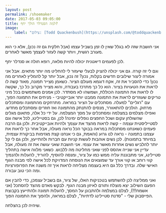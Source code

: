 ```yaml
---
layout: post
permalink: /shoemaker
date: 2017-05-03 09:05:00
title: למה הסנדלר הולך יחף?
image:
    label: "צילום: [Todd Quackenbush](https://unsplash.com/@toddquackenbush)"
---
```


אני חושבת שזה לא בגלל שאין לו זמן בשביל עצמו (אבל חלקית גם זה נכון), אלא כי הוא מעורב רגשית, ויותר קשה לעזור לעצמך מאשר לאחרים.

לכן לפעמים דיאטנית יכולה להיות מלאה, רופא חולה או סנדלר יחף.

וגם לי זה קורה. גם אני יכולה להציק לבעלי שיעזור לי להחליט מה יותר מתאים. אבל אני אמורה ליצור שילובים חדשים בקלות, נכון? זה נכון, אבל יותר קל להמליץ לאחרים מה נכון!
כדי להסביר את זה, אקח דוגמא מעולם הציור. כשאמן מצייר תמונה, מאוד קשה לו לראות את הטעויות בציור. הוא כל כך מתרכז בעבודה, והוא מצייר מקרוב כל כך, שקשה לו לראות את התמונה הכוללת, ושמשהו לא מסתדר. לכן אמנים משתמשים בכל מיני טריקים שעוזרים לראות את התמונה ממבט יותר אובייקטיבי - מניחים את התמונה הפוך, עם "רגליים" למעלה. מסתכלים על הציור במראה. מתרחקים מהתמונה ומסתכלים מרחוק. הולכים להתאוורר, מנסים להתנתק מהתמונה ואז חוזרים ומסתכלים מחדש. ואפילו מצלמים במצלמה ומסתכלים על מסך המצלמה. על ידי כל אלה, פתאום מגלים שהשולחן עקום ושכל החפצים נופלים ימינה!
לכן, גם בסטיילינג, לכל אישה וגם לסטייליסטית עצמה - קשה לראות מהצד את עצמך ולהיות אובייקטיבית. ולכן גם הרבה פעמים כשאנחנו מסתכלות במראה בבוקר הכל נראה מעולה, אבל אחר כך לראות את עצמנו בתמונה - נראה לנו גרוע (והאמת, גם כי אנחנו קצת מגזימות בביקורת עצמית, במיוחד בתמונות). לכן נשים אוהבות לעשות קניות עם חברות ולהתייעץ, ולכן גם לי קל יותר להלביש נשים אחרות מאשר את עצמי. אני חושבת שאני עושה את זה מעולה, אבל עדיין אני שנייה אהסס לפני שאני מחליטה מה ללבוש.
כשאני מלווה אישה בתהליך סטיילינג, אני מתבוננת עליה ממש כמו על ציור, ומנסה להוסיף, להוריד, להעלות ולהנמיך קווי רוחב או קווי אורך עד שמוצאים את הנוסחה המדויקת לכל אישה לפי מבנה הגוף האישי שלה. ובדרך כלל גם היא בעצמה מצליחה לראות איך זה משנה את הפרופורציות ומה הכי טוב עבורה.

ואני ממליצה לכן להשתמש בטכניקות האלו, של ציור, גם בשביל עצמכן, כדי להבין אם הפעם השילוב יצא מוצלח ותורם לאיזון מבנה הגוף. לבקש מאדם מהצד להסתכל (אני אשמח!!!), לצלם במצלמה ולהתבונן על המסך, להעלות תמונה ולהתייעץ בקבוצת הפייסבוק שלי - "סדנת סטיילינג לדתיות", לצלם במראה, ולהפוך את התמונה הפוך.

שיהיה לכן בהצלחה.
